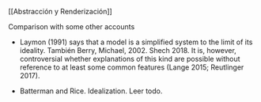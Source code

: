 [[Abstracción y Renderización]]

Comparison with some other accounts

- Laymon (1991) says that a model is a simplified system to the limit of its ideality. También Berry, Michael, 2002. Shech 2018. It is, however, controversial whether explanations of this kind are possible without reference to at least some common features (Lange 2015; Reutlinger 2017).

- Batterman and Rice. Idealization. Leer todo.
